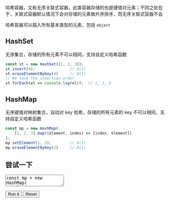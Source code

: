 哈希容器，又称无序关联式容器，此类容器存储的也是键值对元素；不同之处在于，关联式容器默认情况下会对存储的元素做升序排序，而无序关联式容器不会

哈希容器可以插入所有基本类型的元素，包括 `object`

## HashSet

无序集合，存储的所有元素不可以相同，支持自定义哈希函数

```typescript
const st = new HashSet([1, 2, 3]);
st.insert(4);               // O(1)
st.eraseElementByKey(4)     // O(1)
// We save the insertion order.
st.forEach(el => console.log(el));  // 1, 2, 3
```

## HashMap

无序键值对映射集合，自动对 key 哈希，存储的所有元素的 key 不可以相同，支持自定义哈希函数

```typescript
const mp = new HashMap(
    [1, 2, 3].map((element, index) => [index, element])
);
mp.setElement(1, 2);        // O(1)
mp.eraseElementByKey(1)     // O(1)
```

## 尝试一下

<p>
<textarea id='input'>
const mp = new HashMap(
    [1, 2, 3].map((element, index) => [index, element])
);
mp.setElement(1, 2);        // O(1)
mp.eraseElementByKey(1)     // O(1)
mp.forEach(([key, value]) => console.log([key, value]));
</textarea>
</p>

<div id='output'></div>

<button id='run'>Run it</button>
<button id='reset'>Reset</button>

